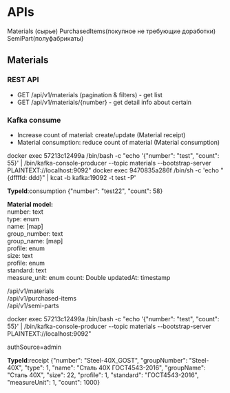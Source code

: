 
# APIs

Materials (сырье)
PurchasedItems(покупное не требующие доработки)
SemiPart(полуфабрикаты)


## Materials 
### REST API
* GET /api/v1/materials (pagination & filters) - get list
* GET /api/v1/materials/{number} - get detail info about certain 

### Kafka consume
* Increase count of material: create/update (Material receipt)
* Material consumption: reduce count of material (Material consumption)

docker exec 57213c12499a /bin/bash -c "echo '{"number": "test", "count": 55}' | /bin/kafka-console-producer --topic materials --bootstrap-server PLAINTEXT://localhost:9092"
docker exec 9470835a286f /bin/sh -c 'echo "{dffffd: ddd}" | kcat -b kafka:19092 -t test -P'


__TypeId__:consumption  	{"number": "test22", "count": 58}


**Material model:**  
number: text  
type: enum  
name: [map]  
group_number: text  
group_name: [map]  
profile: enum  
size: text  
profile: enum  
standard: text  
measure_unit: enum
count: Double
updatedAt: timestamp





/api/v1/materials  
/api/v1/purchased-items  
/api/v1/semi-parts  


docker exec 57213c12499a /bin/bash -c "echo '{"number": "test", "count": 55}' | /bin/kafka-console-producer --topic materials --bootstrap-server PLAINTEXT://localhost:9092"

authSource=admin

__TypeId__:receipt
{"number": "Steel-40X_GOST", "groupNumber": "Steel-40X", "type": 1, "name": "Сталь 40Х ГОСТ4543-2016", "groupName": "Сталь 40Х", "size": 22, "profile": 1, "standard": "ГОСТ4543-2016", "measureUnit": 1, "count": 1000}